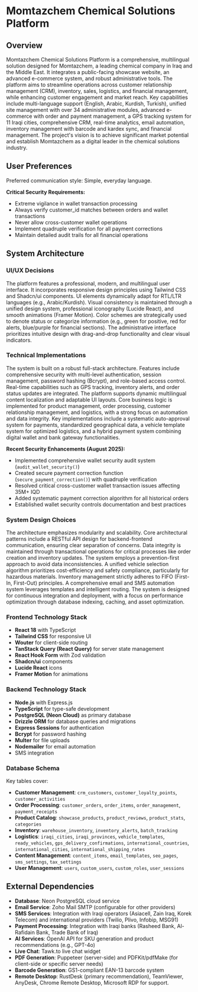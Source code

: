 # Momtazchem Chemical Solutions Platform

## Overview
Momtazchem Chemical Solutions Platform is a comprehensive, multilingual solution designed for Momtazchem, a leading chemical company in Iraq and the Middle East. It integrates a public-facing showcase website, an advanced e-commerce system, and robust administrative tools. The platform aims to streamline operations across customer relationship management (CRM), inventory, sales, logistics, and financial management, while enhancing customer engagement and market reach. Key capabilities include multi-language support (English, Arabic, Kurdish, Turkish), unified site management with over 34 administrative modules, advanced e-commerce with order and payment management, a GPS tracking system for 11 Iraqi cities, comprehensive CRM, real-time analytics, email automation, inventory management with barcode and kardex sync, and financial management. The project's vision is to achieve significant market potential and establish Momtazchem as a digital leader in the chemical solutions industry.

## User Preferences
Preferred communication style: Simple, everyday language.

**Critical Security Requirements:**
- Extreme vigilance in wallet transaction processing
- Always verify customer_id matches between orders and wallet transactions
- Never allow cross-customer wallet operations
- Implement quadruple verification for all payment corrections
- Maintain detailed audit trails for all financial operations

## System Architecture

### UI/UX Decisions
The platform features a professional, modern, and multilingual user interface. It incorporates responsive design principles using Tailwind CSS and Shadcn/ui components. UI elements dynamically adapt for RTL/LTR languages (e.g., Arabic/Kurdish). Visual consistency is maintained through a unified design system, professional iconography (Lucide React), and smooth animations (Framer Motion). Color schemes are strategically used to denote status or categorize information (e.g., green for positive, red for alerts, blue/purple for financial sections). The administrative interface prioritizes intuitive design with drag-and-drop functionality and clear visual indicators.

### Technical Implementations
The system is built on a robust full-stack architecture. Features include comprehensive security with multi-level authentication, session management, password hashing (Bcrypt), and role-based access control. Real-time capabilities such as GPS tracking, inventory alerts, and order status updates are integrated. The platform supports dynamic multilingual content localization and adaptable UI layouts. Core business logic is implemented for product management, order processing, customer relationship management, and logistics, with a strong focus on automation and data integrity. Key implementations include a systematic auto-approval system for payments, standardized geographical data, a vehicle template system for optimized logistics, and a hybrid payment system combining digital wallet and bank gateway functionalities.

**Recent Security Enhancements (August 2025):**
- Implemented comprehensive wallet security audit system (`audit_wallet_security()`)
- Created secure payment correction function (`secure_payment_correction()`) with quadruple verification
- Resolved critical cross-customer wallet transaction issues affecting 35M+ IQD
- Added systematic payment correction algorithm for all historical orders
- Established wallet security controls documentation and best practices

### System Design Choices
The architecture emphasizes modularity and scalability. Core architectural patterns include a RESTful API design for backend-frontend communication, ensuring clear separation of concerns. Data integrity is maintained through transactional operations for critical processes like order creation and inventory updates. The system employs a prevention-first approach to avoid data inconsistencies. A unified vehicle selection algorithm prioritizes cost-efficiency and safety compliance, particularly for hazardous materials. Inventory management strictly adheres to FIFO (First-In, First-Out) principles. A comprehensive email and SMS automation system leverages templates and intelligent routing. The system is designed for continuous integration and deployment, with a focus on performance optimization through database indexing, caching, and asset optimization.

### Frontend Technology Stack
- **React 18** with TypeScript
- **Tailwind CSS** for responsive UI
- **Wouter** for client-side routing
- **TanStack Query (React Query)** for server state management
- **React Hook Form** with Zod validation
- **Shadcn/ui** components
- **Lucide React** icons
- **Framer Motion** for animations

### Backend Technology Stack
- **Node.js** with Express.js
- **TypeScript** for type-safe development
- **PostgreSQL (Neon Cloud)** as primary database
- **Drizzle ORM** for database queries and migrations
- **Express Sessions** for authentication
- **Bcrypt** for password hashing
- **Multer** for file uploads
- **Nodemailer** for email automation
- SMS integration

### Database Schema
Key tables cover:
- **Customer Management**: `crm_customers`, `customer_loyalty_points`, `customer_activities`
- **Order Processing**: `customer_orders`, `order_items`, `order_management`, `payment_receipts`
- **Product Catalog**: `showcase_products`, `product_reviews`, `product_stats`, `categories`
- **Inventory**: `warehouse_inventory`, `inventory_alerts`, `batch_tracking`
- **Logistics**: `iraqi_cities`, `iraqi_provinces`, `vehicle_templates`, `ready_vehicles`, `gps_delivery_confirmations`, `international_countries`, `international_cities`, `international_shipping_rates`
- **Content Management**: `content_items`, `email_templates`, `seo_pages`, `sms_settings`, `tax_settings`
- **User Management**: `users`, `custom_users`, `custom_roles`, `user_sessions`

## External Dependencies

- **Database**: Neon PostgreSQL cloud service
- **Email Service**: Zoho Mail SMTP (configurable for other providers)
- **SMS Services**: Integration with Iraqi operators (Asiacell, Zain Iraq, Korek Telecom) and international providers (Twilio, Plivo, Infobip, MSG91)
- **Payment Processing**: Integration with Iraqi banks (Rasheed Bank, Al-Rafidain Bank, Trade Bank of Iraq)
- **AI Services**: OpenAI API for SKU generation and product recommendations (e.g., GPT-4o)
- **Live Chat**: Tawk.to live chat widget
- **PDF Generation**: Puppeteer (server-side) and PDFKit/pdfMake (for client-side or specific server needs)
- **Barcode Generation**: GS1-compliant EAN-13 barcode system
- **Remote Desktop**: RustDesk (primary recommendation), TeamViewer, AnyDesk, Chrome Remote Desktop, Microsoft RDP for support.